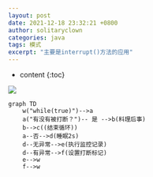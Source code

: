 ```yaml
---
layout: post
date: 2021-12-18 23:32:21 +0800
author: solitaryclown
categories: java
tags: 模式
excerpt: "主要是interrupt()方法的应用"
---
```

* content
{:toc}

![](https://s3.bmp.ovh/imgs/2021/12/4af4f334fd55af56.png)


```mermaid
graph TD
	w("while(true)")-->a
	a("有没有被打断？")-- 是 -->b(料理后事)
	b-->c((结束循环))
	a--否-->d(睡眠2s)
	d--无异常-->e(执行监控记录)
	d--有异常-->f(设置打断标记)
	e-->w
	f-->w

```

